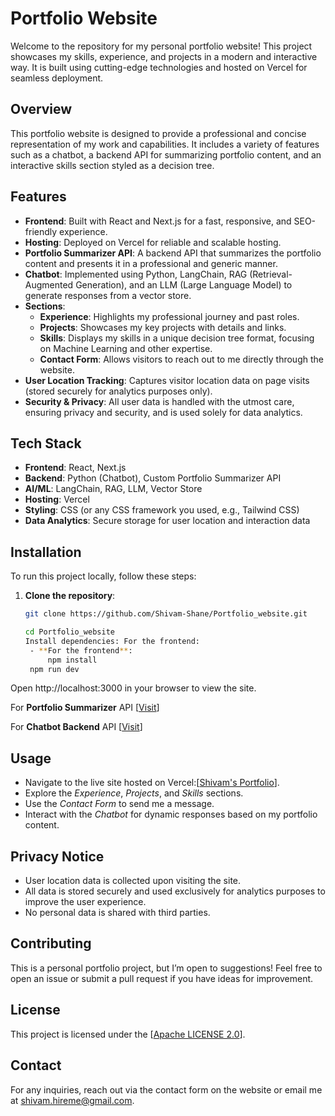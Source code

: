 # Portfolio Website

Welcome to the repository for my personal portfolio website! This project showcases my skills, experience, and projects in a modern and interactive way. It is built using cutting-edge technologies and hosted on Vercel for seamless deployment.

## Overview

This portfolio website is designed to provide a professional and concise representation of my work and capabilities. It includes a variety of features such as a chatbot, a backend API for summarizing portfolio content, and an interactive skills section styled as a decision tree.

## Features

- **Frontend**: Built with React and Next.js for a fast, responsive, and SEO-friendly experience.
- **Hosting**: Deployed on Vercel for reliable and scalable hosting.
- **Portfolio Summarizer API**: A backend API that summarizes the portfolio content and presents it in a professional and generic manner.
- **Chatbot**: Implemented using Python, LangChain, RAG (Retrieval-Augmented Generation), and an LLM (Large Language Model) to generate responses from a vector store.
- **Sections**:
  - **Experience**: Highlights my professional journey and past roles.
  - **Projects**: Showcases my key projects with details and links.
  - **Skills**: Displays my skills in a unique decision tree format, focusing on Machine Learning and other expertise.
  - **Contact Form**: Allows visitors to reach out to me directly through the website.
- **User Location Tracking**: Captures visitor location data on page visits (stored securely for analytics purposes only).
- **Security & Privacy**: All user data is handled with the utmost care, ensuring privacy and security, and is used solely for data analytics.

## Tech Stack

- **Frontend**: React, Next.js
- **Backend**: Python (Chatbot), Custom Portfolio Summarizer API
- **AI/ML**: LangChain, RAG, LLM, Vector Store
- **Hosting**: Vercel
- **Styling**: CSS (or any CSS framework you used, e.g., Tailwind CSS)
- **Data Analytics**: Secure storage for user location and interaction data

## Installation

To run this project locally, follow these steps:

1. **Clone the repository**:
   ```bash
   git clone https://github.com/Shivam-Shane/Portfolio_website.git
   
   cd Portfolio_website
   Install dependencies: For the frontend:
    - **For the frontend**:
        npm install
    npm run dev
Open http://localhost:3000 in your browser to view the site.

For **Portfolio Summarizer** API
[[Visit](https://github.com/Shivam-Shane/Portfolio_Summarizer/blob/main/README.md   )]


For **Chatbot Backend** API 
[[Visit](https://github.com/Shivam-Shane/Portfolio_Backend/blob/main/README.md)]

## Usage

- Navigate to the live site hosted on Vercel:[[Shivam's Portfolio](https://shivam-portfoliio.vercel.app/)].
- Explore the *Experience*, *Projects*, and *Skills* sections.
- Use the *Contact Form* to send me a message.
- Interact with the *Chatbot* for dynamic responses based on my portfolio content.

## Privacy Notice

- User location data is collected upon visiting the site.
- All data is stored securely and used exclusively for analytics purposes to improve the user experience.
- No personal data is shared with third parties.

## Contributing

This is a personal portfolio project, but I’m open to suggestions! Feel free to open an issue or submit a pull request if you have ideas for improvement.

## License

This project is licensed under the [[Apache LICENSE 2.0](https://www.apache.org/licenses/LICENSE-2.0)].

## Contact

For any inquiries, reach out via the contact form on the website or email me at [shivam.hireme@gmail.com](mailto:shivam.hireme@gmail.com).
